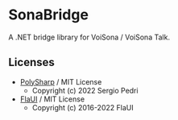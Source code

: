 # SonaBridge

A .NET bridge library for VoiSona / VoiSona Talk.

## Licenses

- [PolySharp](https://github.com/Sergio0694/PolySharp) / MIT License
  - Copyright (c) 2022 Sergio Pedri
- [FlaUI](https://github.com/FlaUI/FlaUI) / MIT License
  - Copyright (c) 2016-2022 FlaUI
